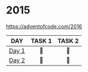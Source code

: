 # 2015

https://adventofcode.com/2016

| DAY                                                                                                  | TASK 1 | TASK 2 |
| ---------------------------------------------------------------------------------------------------- | :----: | :----: |
| [Day 1](https://github.com/kotlinski/advent-of-code/tree/main/src/advent-of-code-solver/2015/day-01) |   🌟   |   🌟   |
| [Day 2](https://github.com/kotlinski/advent-of-code/tree/main/src/advent-of-code-solver/2015/day-02) |   🌟   |   🌟   |
